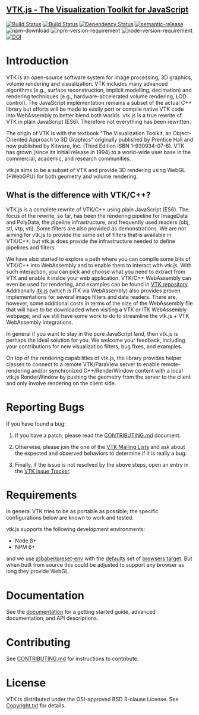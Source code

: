 ## [VTK.js - The Visualization Toolkit for JavaScript](http://kitware.github.io/vtk-js/)

[![Build Status](https://github.com/Kitware/vtk-js/workflows/Build%20and%20Test/badge.svg)](https://github.com/Kitware/vtk-js/workflows/Build%20and%20Test/badge.svg)
[![Build Status](https://travis-ci.org/Kitware/vtk-js.svg)](https://travis-ci.org/Kitware/vtk-js)
[![Dependency Status](https://david-dm.org/kitware/vtk-js.svg)](https://david-dm.org/kitware/vtk-js)
[![semantic-release](https://img.shields.io/badge/%20%20%F0%9F%93%A6%F0%9F%9A%80-semantic--release-e10079.svg)](https://github.com/semantic-release/semantic-release)
![npm-download](https://img.shields.io/npm/dm/vtk.js.svg)
![npm-version-requirement](https://img.shields.io/badge/npm->=5.0.0-brightgreen.svg)
![node-version-requirement](https://img.shields.io/badge/node->=8.0.0-brightgreen.svg)
[![DOI](https://zenodo.org/badge/57900965.svg)](https://zenodo.org/badge/latestdoi/57900965)


Introduction
============

VTK is an open-source software system for image processing, 3D
graphics, volume rendering and visualization. VTK includes many
advanced algorithms (e.g., surface reconstruction, implicit modelling,
decimation) and rendering techniques (e.g., hardware-accelerated
volume rendering, LOD control). The JavaScript implementation remains
a subset of the actual C++ library but efforts will be made to easily
port or compile native VTK code into WebAssembly to better blend
both worlds. vtk.js is a true rewrite of VTK in plain JavaScript (ES6).
Therefore not everything has been rewritten.

The origin of VTK is with the textbook "The Visualization Toolkit, an
Object-Oriented Approach to 3D Graphics" originally published by
Prentice Hall and now published by Kitware, Inc. (Third Edition ISBN
1-930934-07-6). VTK has grown (since its initial release in 1994) to a
world-wide user base in the commercial, academic, and research
communities.

vtk.js aims to be a subset of VTK and provide 3D rendering using WebGL (+WebGPU) for both geometry and volume rendering.

## What is the difference with VTK/C++?

VTK.js is a complete rewrite of VTK/C++ using plain JavaScript (ES6).
The focus of the rewrite, so far, has been the rendering pipeline for ImageData and PolyData, the pipeline infrastructure, and frequently used readers (obj, stl, vtp, vti). Some filters are also provided as demonstrations. We are not aiming for vtk.js to provide the same set of filters that is available in VTK/C++, but vtk.js does provide the infrastructure needed to define pipelines and filters.

We have also started to explore a path where you can compile some bits of VTK/C++ into WebAssembly and to enable them to interact with vtk.js. With such interaction, you can pick and choose what you need to extract from VTK and enable it inside your web application. VTK/C++ WebAssembly can even be used for rendering, and examples can be found in [VTK repository](https://github.com/Kitware/VTK/tree/master/Examples/Emscripten/Cxx). Additionally [itk.js](https://insightsoftwareconsortium.github.io/itk-js/index.html) (which is ITK via WebAssembly) also provides proven implementations for several image filters and data readers.  There are, however, some additional costs in terms of the size of the WebAssembly file that will have to be downloaded when visiting a VTK or ITK WebAssembly webpage; and we still have some work to do to streamline the vtk.js + VTK WebAssembly integrations.

In general if you want to stay in the pure JavaScript land, then vtk.js is perhaps the ideal solution for you. We welcome your feedback, including your contributions for new visualization filters, bug fixes, and examples.

On top of the rendering capabilities of vtk.js, the library provides helper classes to connect to a remote VTK/ParaView server to enable remote-rendering and/or synchronized C++/RenderWindow content with a local vtk.js RenderWindow by pushing the geometry from the server to the client and only involve rendering on the client side.

Reporting Bugs
==============

If you have found a bug:

1. If you have a patch, please read the [CONTRIBUTING.md][] document.

2. Otherwise, please join the one of the [VTK Mailing Lists][] and ask
   about the expected and observed behaviors to determine if it is
   really a bug.

3. Finally, if the issue is not resolved by the above steps, open
   an entry in the [VTK Issue Tracker][].

[CONTRIBUTING.md]: CONTRIBUTING.md
[VTK Mailing Lists]: https://www.vtk.org/mailing-lists/
[VTK Issue Tracker]: https://github.com/Kitware/vtk-js/issues

Requirements
============

In general VTK tries to be as portable as possible; the specific configurations below are known to work and tested.

vtk.js supports the following development environments:

- Node 8+
- NPM 6+

and we use [@babel/preset-env](https://www.npmjs.com/package/@babel/preset-env) with the [defaults](https://github.com/Kitware/vtk-js/blob/master/.browserslistrc) set of [browsers target](https://browserl.ist/?q=defaults).
But when built from source this could be adjusted to support any browser as long they provide WebGL.

Documentation
=============

See the [documentation](https://kitware.github.io/vtk-js) for a
getting started guide, advanced documentation, and API descriptions.

Contributing
============

See [CONTRIBUTING.md](CONTRIBUTING.md) for instructions to contribute.

License
=======

VTK is distributed under the OSI-approved BSD 3-clause License.
See [Copyright.txt][] for details.

[Copyright.txt]: Copyright.txt
